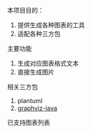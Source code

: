本项目目的：
1. 提供生成各种图表的工具
2. 适配各种三方包

主要功能
1. 生成对应图表格式文本
2. 直接生成图片

相关三方包
1. plantuml
2. [graphviz-java](https://github.com/nidi3/graphviz-java)


已支持图表列表
